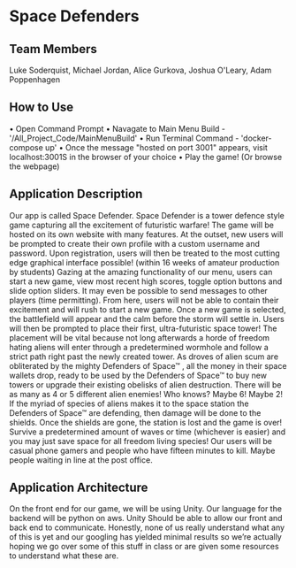 # Space Defenders


## Team Members
Luke Soderquist, 
Michael Jordan, 
Alice Gurkova, 
Joshua O'Leary, 
Adam Poppenhagen

## How to Use
• Open Command Prompt
• Navagate to Main Menu Build - '/All_Project_Code/MainMenuBuild'
• Run Terminal Command - 'docker-compose up'
• Once the message "hosted on port 3001" appears, visit localhost:3001S in the browser of your choice
• Play the game! (Or browse the webpage)

## Application Description

Our app is called Space Defender. Space Defender is a tower defence style game capturing all the excitement of futuristic warfare! The game will be hosted on its own website with many features. At the outset, new users will be prompted to create their own profile with a custom username and password. Upon registration, users will then be treated to the most cutting edge graphical interface possible! (within 16 weeks of amateur production by students) Gazing at the amazing functionality of our menu, users can start a new game, view most recent high scores, toggle option buttons and slide option sliders. It may even be possible to send messages to other players (time permitting). From here, users will not be able to contain their excitement and will rush to start a new game.
	Once a new game is selected, the battlefield will appear and the calm before the storm will settle in. Users will then be prompted to place their first, ultra-futuristic space tower! The placement will be vital because not long afterwards a horde of freedom hating aliens will enter through a predetermined wormhole and follow a strict path right past the newly created tower. As droves of alien scum are obliterated by the mighty Defenders of Space™ , all the money in their space wallets drop, ready to be used by the Defenders of Space™ to buy new towers or upgrade their existing obelisks of alien destruction. There will be as many as 4 or 5 different alien enemies! Who knows? Maybe 6! Maybe 2! If the myriad of species of aliens makes it to the space station the Defenders of Space™ are defending, then damage will be done to the shields. Once the shields are gone, the station is lost and the game is over! Survive a predetermined amount of waves or time (whichever is easier) and you may just save space for all freedom living species! 
	Our users will be casual phone gamers and people who have fifteen minutes to kill. Maybe people waiting in line at the post office.

## Application Architecture

On the front end for our game, we will be using Unity. Our language for the backend will be python on aws. Unity Should be able to allow our front and back end to communicate. Honestly, none of us really understand what any of this is yet and our googling has yielded minimal results so we’re actually hoping we go over some of this stuff in class or are given some resources to understand what these are.
